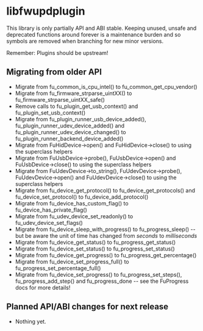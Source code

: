 # libfwupdplugin

This library is only partially API and ABI stable. Keeping unused, unsafe and
deprecated functions around forever is a maintenance burden and so symbols are
removed when branching for new minor versions.

Remember: Plugins should be upstream!

## Migrating from older API

* Migrate from fu_common_is_cpu_intel() to fu_common_get_cpu_vendor()
* Migrate from fu_firmware_strparse_uintXX() to fu_firmware_strparse_uintXX_safe()
* Remove calls to fu_plugin_get_usb_context() and fu_plugin_set_usb_context()
* Migrate from fu_plugin_runner_usb_device_added(), fu_plugin_runner_udev_device_added() and fu_plugin_runner_udev_device_changed() to fu_plugin_runner_backend_device_added()
* Migrate from FuHidDevice->open() and FuHidDevice->close() to using the superclass helpers
* Migrate from FuUsbDevice->probe(), FuUsbDevice->open() and FuUsbDevice->close() to using the superclass helpers
* Migrate from FuUdevDevice->to_string(), FuUdevDevice->probe(), FuUdevDevice->open() and FuUdevDevice->close() to using the superclass helpers
* Migrate from fu_device_get_protocol() to fu_device_get_protocols() and fu_device_set_protocol() to fu_device_add_protocol()
* Migrate from fu_device_has_custom_flag() to fu_device_has_private_flag()
* Migrate from fu_udev_device_set_readonly() to fu_udev_device_set_flags()
* Migrate from fu_device_sleep_with_progress() to fu_progress_sleep() -- but be aware the unit of time has changed from *seconds* to *milliseconds*
* Migrate from fu_device_get_status() to fu_progress_get_status()
* Migrate from fu_device_set_status() to fu_progress_set_status()
* Migrate from fu_device_get_progress() to fu_progress_get_percentage()
* Migrate from fu_device_set_progress_full() to fu_progress_set_percentage_full()
* Migrate from fu_device_set_progress() to fu_progress_set_steps(), fu_progress_add_step() and fu_progress_done -- see the FuProgress docs for more details!

## Planned API/ABI changes for next release

* Nothing yet.
